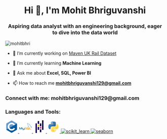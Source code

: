 <h1 align="center">Hi 👋, I'm Mohit Bhriguvanshi</h1>
<h3 align="center">Aspiring data analyst with an engineering background, eager to dive into the data world</h3>

<p align="left"> <img src="https://komarev.com/ghpvc/?username=mohitbhri&label=Profile%20views&color=0e75b6&style=flat" alt="mohitbhri" /> </p>

- 🔭 I’m currently working on [Maven UK Rail Dataset](https://app.powerbi.com/groups/me/reports/c4160003-7ed3-4abd-aee7-4c9e9ad3fe02/bc3560653fd40f965783?experience=power-bi)

- 🌱 I’m currently learning **Machine Learning**

- 💬 Ask me about **Excel, SQL, Power BI**

- 📫 How to reach me **mohitbhriguvanshi129@gmail.com**

<h3 align="left">Connect with me: mohitbhriguvanshi129@gmail.com</h3>
<p align="left">
</p>

<h3 align="left">Languages and Tools:</h3>
<p align="left"> <a href="https://www.cprogramming.com/" target="_blank" rel="noreferrer"> <img src="https://raw.githubusercontent.com/devicons/devicon/master/icons/c/c-original.svg" alt="c" width="40" height="40"/> </a> <a href="https://www.mysql.com/" target="_blank" rel="noreferrer"> <img src="https://raw.githubusercontent.com/devicons/devicon/master/icons/mysql/mysql-original-wordmark.svg" alt="mysql" width="40" height="40"/> </a> <a href="https://pandas.pydata.org/" target="_blank" rel="noreferrer"> <img src="https://raw.githubusercontent.com/devicons/devicon/2ae2a900d2f041da66e950e4d48052658d850630/icons/pandas/pandas-original.svg" alt="pandas" width="40" height="40"/> </a> <a href="https://www.python.org" target="_blank" rel="noreferrer"> <img src="https://raw.githubusercontent.com/devicons/devicon/master/icons/python/python-original.svg" alt="python" width="40" height="40"/> </a> <a href="https://scikit-learn.org/" target="_blank" rel="noreferrer"> <img src="https://upload.wikimedia.org/wikipedia/commons/0/05/Scikit_learn_logo_small.svg" alt="scikit_learn" width="40" height="40"/> </a> <a href="https://seaborn.pydata.org/" target="_blank" rel="noreferrer"> <img src="https://seaborn.pydata.org/_images/logo-mark-lightbg.svg" alt="seaborn" width="40" height="40"/> </a> </p>
